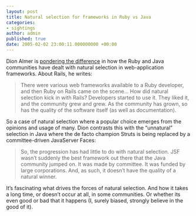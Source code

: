 ```yaml
---
layout: post
title: Natural selection for frameworks in Ruby vs Java
categories:
- sightings
author: admin
published: true
date: 2005-02-02 23:00:11.000000000 +00:00
---
```

<p>Dion Almer is <a href="http://www.openxource.com/crossings/2005/01/31/natural_selection_in_open_source/brief">pondering the difference</a> in how the Ruby and Java communities have dealt with natural selection in web-application frameworks. About Rails, he writes:</p>
<blockquote>There were various web frameworks available to a Ruby developer, and then Ruby on Rails came on the scene&#8230; How did natural selection kick in with Rails? Developers started to use it. They liked it, and the community grew and grew. As the community has grown, so has the quality of the software itself (as well as documentation).</blockquote>
<p>So a case of natural selection where a popular choice emerges from the opinions and usage of many. Dion contrasts this with the &#8220;unnatural&#8221; selection in Java where the de facto champion Struts is being replaced by a committee-driven JavaServer Faces:</p>
<blockquote>So, the progression has had little to do with natural selection. <span class="caps">JSF</span> wasn&#8217;t suddenly the best framework out there that the Java community jumped on. It was made by committee. It was funded by large corporations. And, as such, it doesn&#8217;t have the quality of a natural winner.</blockquote>
<p>It&#8217;s fascinating what drives the forces of natural selection. And how it takes a long time, or doesn&#8217;t occur at all, in some communities. Or whether its even good or bad that it happens (I, surely biased, strongly believe in the good of it).</p>